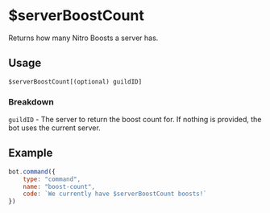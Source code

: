# $serverBoostCount
Returns how many Nitro Boosts a server has.

## Usage
```
$serverBoostCount[(optional) guildID]
```

### Breakdown
`guildID` - The server to return the boost count for. If nothing is provided, the bot uses the current server.

## Example
```js
bot.command({
    type: "command", 
    name: "boost-count", 
    code: `We currently have $serverBoostCount boosts!`
})
```

